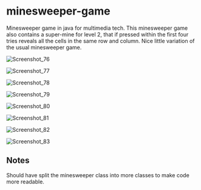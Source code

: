 # minesweeper-game
Minesweeper game in java for multimedia tech. This minesweeper game also contains a super-mine for level 2, that if pressed within the first four tries reveals all the cells in the same row and column. Nice little variation of the usual minesweeper game.

![Screenshot_76](https://user-images.githubusercontent.com/105435758/227717947-44b2b297-6527-494d-8ae2-6db32888417c.png)

![Screenshot_77](https://user-images.githubusercontent.com/105435758/227717960-7d01cfab-4d7f-4833-86b2-a7b45319fa5f.png)

![Screenshot_78](https://user-images.githubusercontent.com/105435758/227717963-ed4ea90a-45a4-424c-8806-e9836cfe03bf.png)

![Screenshot_79](https://user-images.githubusercontent.com/105435758/227717964-7b30c3ab-9037-4f7a-b783-8464c5c0ee4d.png)

![Screenshot_80](https://user-images.githubusercontent.com/105435758/227717976-e0b2b9f4-84fd-4ea2-bb08-02304b79efa5.png)

![Screenshot_81](https://user-images.githubusercontent.com/105435758/227717978-35ad7afe-e690-437e-b1dc-51539d16faf3.png)

![Screenshot_82](https://user-images.githubusercontent.com/105435758/227717986-b9ba7312-8066-4876-b2ce-fd64e05111c9.png)

![Screenshot_83](https://user-images.githubusercontent.com/105435758/227717992-e7a3d880-2105-49b4-9bb0-b4bf66d90cdc.png)

## Notes
Should have split the minesweeper class into more classes to make code more readable.
